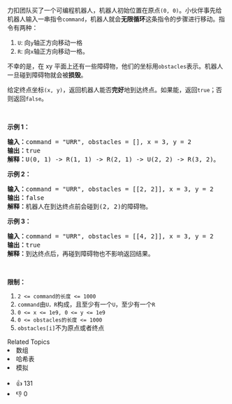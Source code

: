 <p>力扣团队买了一个可编程机器人，机器人初始位置在原点<code>(0, 0)</code>。小伙伴事先给机器人输入一串指令<code>command</code>，机器人就会<strong>无限循环</strong>这条指令的步骤进行移动。指令有两种：</p>

<ol> 
 <li><code>U</code>: 向<code>y</code>轴正方向移动一格</li> 
 <li><code>R</code>: 向<code>x</code>轴正方向移动一格。</li> 
</ol>

<p>不幸的是，在 xy 平面上还有一些障碍物，他们的坐标用<code>obstacles</code>表示。机器人一旦碰到障碍物就会被<strong>损毁</strong>。</p>

<p>给定终点坐标<code>(x, y)</code>，返回机器人能否<strong>完好</strong>地到达终点。如果能，返回<code>true</code>；否则返回<code>false</code>。</p>

<p>&nbsp;</p>

<p><strong>示例 1：</strong></p>

<pre><strong>输入：</strong>command = "URR", obstacles = [], x = 3, y = 2
<strong>输出：</strong>true
<strong>解释：</strong>U(0, 1) -&gt; R(1, 1) -&gt; R(2, 1) -&gt; U(2, 2) -&gt; R(3, 2)。</pre>

<p><strong>示例 2：</strong></p>

<pre><strong>输入：</strong>command = "URR", obstacles = [[2, 2]], x = 3, y = 2
<strong>输出：</strong>false
<strong>解释：</strong>机器人在到达终点前会碰到(2, 2)的障碍物。</pre>

<p><strong>示例 3：</strong></p>

<pre><strong>输入：</strong>command = "URR", obstacles = [[4, 2]], x = 3, y = 2
<strong>输出：</strong>true
<strong>解释：</strong>到达终点后，再碰到障碍物也不影响返回结果。</pre>

<p>&nbsp;</p>

<p><strong>限制：</strong></p>

<ol> 
 <li><code>2 &lt;= command的长度 &lt;= 1000</code></li> 
 <li><code>command</code>由<code>U，R</code>构成，且至少有一个<code>U</code>，至少有一个<code>R</code></li> 
 <li><code>0 &lt;= x &lt;= 1e9, 0 &lt;= y &lt;= 1e9</code></li> 
 <li><code>0 &lt;= obstacles的长度 &lt;= 1000</code></li> 
 <li><code>obstacles[i]</code>不为原点或者终点</li> 
</ol>

<div><div>Related Topics</div><div><li>数组</li><li>哈希表</li><li>模拟</li></div></div><br><div><li>👍 131</li><li>👎 0</li></div>